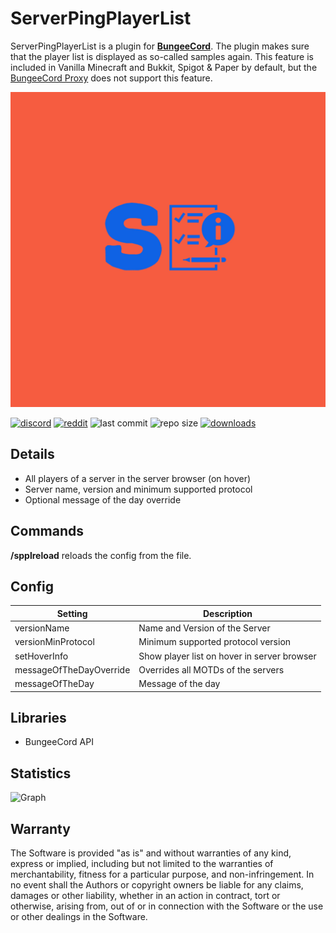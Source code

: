 # ServerPingPlayerList

ServerPingPlayerList is a plugin for **[BungeeCord](https://github.com/SpigotMC/BungeeCord)**. The plugin makes sure that
the player list is displayed as so-called samples again. This feature is included in Vanilla Minecraft and Bukkit,
Spigot & Paper by default, but the [BungeeCord Proxy](https://github.com/SpigotMC/BungeeCord) does not support this
feature.

![logo](https://github.com/zeroBzeroT/ServerPingPlayerList/blob/master/logo.jpg?raw=true)

[![discord](https://img.shields.io/discord/895546064260718622?logo=discord)](https://discord.0b0t.org)
[![reddit](https://img.shields.io/reddit/subreddit-subscribers/0b0t)](https://old.reddit.com/r/0b0t/)
![last commit](https://img.shields.io/github/last-commit/zeroBzeroT/ServerPingPlayerList)
![repo size](https://img.shields.io/github/languages/code-size/zeroBzeroT/ServerPingPlayerList.svg?label=repo%20size)
[![downloads](https://img.shields.io/github/downloads/zeroBzeroT/ServerPingPlayerList/total)](https://github.com/zeroBzeroT/ServerPingPlayerList/releases)

## Details

- All players of a server in the server browser (on hover)
- Server name, version and minimum supported protocol
- Optional message of the day override

## Commands

**/spplreload** reloads the config from the file.

## Config

| Setting                 | Description                                 |
|-------------------------|---------------------------------------------|
| versionName             | Name and Version of the Server              |
| versionMinProtocol      | Minimum supported protocol version          |
| setHoverInfo            | Show player list on hover in server browser |
| messageOfTheDayOverride | Overrides all MOTDs of the servers          |
| messageOfTheDay         | Message of the day                          |

## Libraries

- BungeeCord API

## Statistics

![Graph](https://bstats.org/signatures/bungeecord/0b0t_ServerListListener.svg)

## Warranty

The Software is provided "as is" and without warranties of any kind, express
or implied, including but not limited to the warranties of merchantability,
fitness for a particular purpose, and non-infringement. In no event shall the
Authors or copyright owners be liable for any claims, damages or other
liability, whether in an action in contract, tort or otherwise, arising from,
out of or in connection with the Software or the use or other dealings in the
Software.

